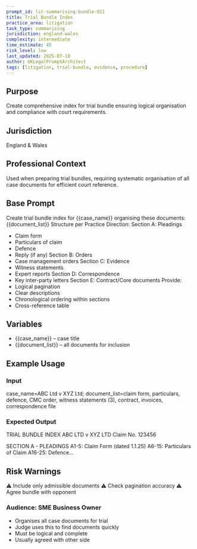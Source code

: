 ```yaml
---
prompt_id: lit-summarising-bundle-021
title: Trial Bundle Index
practice_area: litigation
task_type: summarising
jurisdiction: england-wales
complexity: intermediate
time_estimate: 45
risk_level: low
last_updated: 2025-07-10
author: UKLegalPromptArchitect
tags: [litigation, trial-bundle, evidence, procedure]
---
```


## Purpose
Create comprehensive index for trial bundle ensuring logical organisation and compliance with court requirements.

## Jurisdiction
England & Wales

## Professional Context
Used when preparing trial bundles, requiring systematic organisation of all case documents for efficient court reference.

## Base Prompt
Create trial bundle index for {{case_name}} organising these documents:
{{document_list}}
Structure per Practice Direction:
Section A: Pleadings
- Claim form
- Particulars of claim
- Defence
- Reply (if any)
Section B: Orders
- Case management orders
Section C: Evidence
- Witness statements
- Expert reports
Section D: Correspondence
- Key inter-party letters
Section E: Contract/Core documents
Provide:
- Logical pagination
- Clear descriptions
- Chronological ordering within sections
- Cross-reference table

## Variables
- {{case_name}} – case title
- {{document_list}} – all documents for inclusion

## Example Usage
### Input
case_name=ABC Ltd v XYZ Ltd; document_list=claim form, particulars, defence, CMC order, witness statements (3), contract, invoices, correspondence file

### Expected Output
TRIAL BUNDLE INDEX
ABC LTD v XYZ LTD
Claim No. 123456

SECTION A - PLEADINGS
A1-5: Claim Form (dated 1.1.25)
A6-15: Particulars of Claim
A16-25: Defence...

## Risk Warnings
⚠️ Include only admissible documents
⚠️ Check pagination accuracy
⚠️ Agree bundle with opponent

### Audience: SME Business Owner
- Organises all case documents for trial
- Judge uses this to find documents quickly
- Must be logical and complete
- Usually agreed with other side
